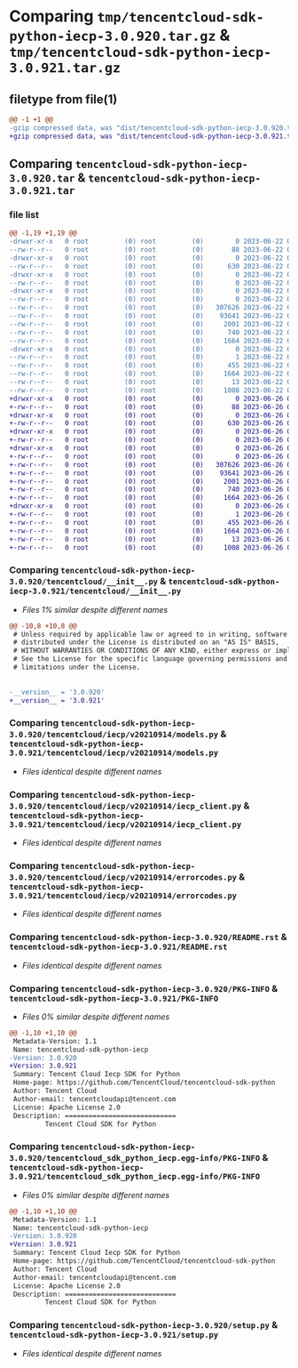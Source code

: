 # Comparing `tmp/tencentcloud-sdk-python-iecp-3.0.920.tar.gz` & `tmp/tencentcloud-sdk-python-iecp-3.0.921.tar.gz`

## filetype from file(1)

```diff
@@ -1 +1 @@
-gzip compressed data, was "dist/tencentcloud-sdk-python-iecp-3.0.920.tar", last modified: Thu Jun 22 00:25:26 2023, max compression
+gzip compressed data, was "dist/tencentcloud-sdk-python-iecp-3.0.921.tar", last modified: Mon Jun 26 00:26:12 2023, max compression
```

## Comparing `tencentcloud-sdk-python-iecp-3.0.920.tar` & `tencentcloud-sdk-python-iecp-3.0.921.tar`

### file list

```diff
@@ -1,19 +1,19 @@
-drwxr-xr-x   0 root         (0) root         (0)        0 2023-06-22 00:25:26.000000 tencentcloud-sdk-python-iecp-3.0.920/
--rw-r--r--   0 root         (0) root         (0)       88 2023-06-22 00:25:26.000000 tencentcloud-sdk-python-iecp-3.0.920/setup.cfg
-drwxr-xr-x   0 root         (0) root         (0)        0 2023-06-22 00:25:26.000000 tencentcloud-sdk-python-iecp-3.0.920/tencentcloud/
--rw-r--r--   0 root         (0) root         (0)      630 2023-06-22 00:25:26.000000 tencentcloud-sdk-python-iecp-3.0.920/tencentcloud/__init__.py
-drwxr-xr-x   0 root         (0) root         (0)        0 2023-06-22 00:25:26.000000 tencentcloud-sdk-python-iecp-3.0.920/tencentcloud/iecp/
--rw-r--r--   0 root         (0) root         (0)        0 2023-06-22 00:25:26.000000 tencentcloud-sdk-python-iecp-3.0.920/tencentcloud/iecp/__init__.py
-drwxr-xr-x   0 root         (0) root         (0)        0 2023-06-22 00:25:26.000000 tencentcloud-sdk-python-iecp-3.0.920/tencentcloud/iecp/v20210914/
--rw-r--r--   0 root         (0) root         (0)        0 2023-06-22 00:25:26.000000 tencentcloud-sdk-python-iecp-3.0.920/tencentcloud/iecp/v20210914/__init__.py
--rw-r--r--   0 root         (0) root         (0)   307626 2023-06-22 00:25:26.000000 tencentcloud-sdk-python-iecp-3.0.920/tencentcloud/iecp/v20210914/models.py
--rw-r--r--   0 root         (0) root         (0)    93641 2023-06-22 00:25:26.000000 tencentcloud-sdk-python-iecp-3.0.920/tencentcloud/iecp/v20210914/iecp_client.py
--rw-r--r--   0 root         (0) root         (0)     2001 2023-06-22 00:25:26.000000 tencentcloud-sdk-python-iecp-3.0.920/tencentcloud/iecp/v20210914/errorcodes.py
--rw-r--r--   0 root         (0) root         (0)      740 2023-06-22 00:25:26.000000 tencentcloud-sdk-python-iecp-3.0.920/README.rst
--rw-r--r--   0 root         (0) root         (0)     1664 2023-06-22 00:25:26.000000 tencentcloud-sdk-python-iecp-3.0.920/PKG-INFO
-drwxr-xr-x   0 root         (0) root         (0)        0 2023-06-22 00:25:26.000000 tencentcloud-sdk-python-iecp-3.0.920/tencentcloud_sdk_python_iecp.egg-info/
--rw-r--r--   0 root         (0) root         (0)        1 2023-06-22 00:25:26.000000 tencentcloud-sdk-python-iecp-3.0.920/tencentcloud_sdk_python_iecp.egg-info/dependency_links.txt
--rw-r--r--   0 root         (0) root         (0)      455 2023-06-22 00:25:26.000000 tencentcloud-sdk-python-iecp-3.0.920/tencentcloud_sdk_python_iecp.egg-info/SOURCES.txt
--rw-r--r--   0 root         (0) root         (0)     1664 2023-06-22 00:25:26.000000 tencentcloud-sdk-python-iecp-3.0.920/tencentcloud_sdk_python_iecp.egg-info/PKG-INFO
--rw-r--r--   0 root         (0) root         (0)       13 2023-06-22 00:25:26.000000 tencentcloud-sdk-python-iecp-3.0.920/tencentcloud_sdk_python_iecp.egg-info/top_level.txt
--rw-r--r--   0 root         (0) root         (0)     1008 2023-06-22 00:25:26.000000 tencentcloud-sdk-python-iecp-3.0.920/setup.py
+drwxr-xr-x   0 root         (0) root         (0)        0 2023-06-26 00:26:12.000000 tencentcloud-sdk-python-iecp-3.0.921/
+-rw-r--r--   0 root         (0) root         (0)       88 2023-06-26 00:26:12.000000 tencentcloud-sdk-python-iecp-3.0.921/setup.cfg
+drwxr-xr-x   0 root         (0) root         (0)        0 2023-06-26 00:26:12.000000 tencentcloud-sdk-python-iecp-3.0.921/tencentcloud/
+-rw-r--r--   0 root         (0) root         (0)      630 2023-06-26 00:26:12.000000 tencentcloud-sdk-python-iecp-3.0.921/tencentcloud/__init__.py
+drwxr-xr-x   0 root         (0) root         (0)        0 2023-06-26 00:26:12.000000 tencentcloud-sdk-python-iecp-3.0.921/tencentcloud/iecp/
+-rw-r--r--   0 root         (0) root         (0)        0 2023-06-26 00:26:12.000000 tencentcloud-sdk-python-iecp-3.0.921/tencentcloud/iecp/__init__.py
+drwxr-xr-x   0 root         (0) root         (0)        0 2023-06-26 00:26:12.000000 tencentcloud-sdk-python-iecp-3.0.921/tencentcloud/iecp/v20210914/
+-rw-r--r--   0 root         (0) root         (0)        0 2023-06-26 00:26:12.000000 tencentcloud-sdk-python-iecp-3.0.921/tencentcloud/iecp/v20210914/__init__.py
+-rw-r--r--   0 root         (0) root         (0)   307626 2023-06-26 00:26:12.000000 tencentcloud-sdk-python-iecp-3.0.921/tencentcloud/iecp/v20210914/models.py
+-rw-r--r--   0 root         (0) root         (0)    93641 2023-06-26 00:26:12.000000 tencentcloud-sdk-python-iecp-3.0.921/tencentcloud/iecp/v20210914/iecp_client.py
+-rw-r--r--   0 root         (0) root         (0)     2001 2023-06-26 00:26:12.000000 tencentcloud-sdk-python-iecp-3.0.921/tencentcloud/iecp/v20210914/errorcodes.py
+-rw-r--r--   0 root         (0) root         (0)      740 2023-06-26 00:26:12.000000 tencentcloud-sdk-python-iecp-3.0.921/README.rst
+-rw-r--r--   0 root         (0) root         (0)     1664 2023-06-26 00:26:12.000000 tencentcloud-sdk-python-iecp-3.0.921/PKG-INFO
+drwxr-xr-x   0 root         (0) root         (0)        0 2023-06-26 00:26:12.000000 tencentcloud-sdk-python-iecp-3.0.921/tencentcloud_sdk_python_iecp.egg-info/
+-rw-r--r--   0 root         (0) root         (0)        1 2023-06-26 00:26:12.000000 tencentcloud-sdk-python-iecp-3.0.921/tencentcloud_sdk_python_iecp.egg-info/dependency_links.txt
+-rw-r--r--   0 root         (0) root         (0)      455 2023-06-26 00:26:12.000000 tencentcloud-sdk-python-iecp-3.0.921/tencentcloud_sdk_python_iecp.egg-info/SOURCES.txt
+-rw-r--r--   0 root         (0) root         (0)     1664 2023-06-26 00:26:12.000000 tencentcloud-sdk-python-iecp-3.0.921/tencentcloud_sdk_python_iecp.egg-info/PKG-INFO
+-rw-r--r--   0 root         (0) root         (0)       13 2023-06-26 00:26:12.000000 tencentcloud-sdk-python-iecp-3.0.921/tencentcloud_sdk_python_iecp.egg-info/top_level.txt
+-rw-r--r--   0 root         (0) root         (0)     1008 2023-06-26 00:26:12.000000 tencentcloud-sdk-python-iecp-3.0.921/setup.py
```

### Comparing `tencentcloud-sdk-python-iecp-3.0.920/tencentcloud/__init__.py` & `tencentcloud-sdk-python-iecp-3.0.921/tencentcloud/__init__.py`

 * *Files 1% similar despite different names*

```diff
@@ -10,8 +10,8 @@
 # Unless required by applicable law or agreed to in writing, software
 # distributed under the License is distributed on an "AS IS" BASIS,
 # WITHOUT WARRANTIES OR CONDITIONS OF ANY KIND, either express or implied.
 # See the License for the specific language governing permissions and
 # limitations under the License.
 
 
-__version__ = '3.0.920'
+__version__ = '3.0.921'
```

### Comparing `tencentcloud-sdk-python-iecp-3.0.920/tencentcloud/iecp/v20210914/models.py` & `tencentcloud-sdk-python-iecp-3.0.921/tencentcloud/iecp/v20210914/models.py`

 * *Files identical despite different names*

### Comparing `tencentcloud-sdk-python-iecp-3.0.920/tencentcloud/iecp/v20210914/iecp_client.py` & `tencentcloud-sdk-python-iecp-3.0.921/tencentcloud/iecp/v20210914/iecp_client.py`

 * *Files identical despite different names*

### Comparing `tencentcloud-sdk-python-iecp-3.0.920/tencentcloud/iecp/v20210914/errorcodes.py` & `tencentcloud-sdk-python-iecp-3.0.921/tencentcloud/iecp/v20210914/errorcodes.py`

 * *Files identical despite different names*

### Comparing `tencentcloud-sdk-python-iecp-3.0.920/README.rst` & `tencentcloud-sdk-python-iecp-3.0.921/README.rst`

 * *Files identical despite different names*

### Comparing `tencentcloud-sdk-python-iecp-3.0.920/PKG-INFO` & `tencentcloud-sdk-python-iecp-3.0.921/PKG-INFO`

 * *Files 0% similar despite different names*

```diff
@@ -1,10 +1,10 @@
 Metadata-Version: 1.1
 Name: tencentcloud-sdk-python-iecp
-Version: 3.0.920
+Version: 3.0.921
 Summary: Tencent Cloud Iecp SDK for Python
 Home-page: https://github.com/TencentCloud/tencentcloud-sdk-python
 Author: Tencent Cloud
 Author-email: tencentcloudapi@tencent.com
 License: Apache License 2.0
 Description: ============================
         Tencent Cloud SDK for Python
```

### Comparing `tencentcloud-sdk-python-iecp-3.0.920/tencentcloud_sdk_python_iecp.egg-info/PKG-INFO` & `tencentcloud-sdk-python-iecp-3.0.921/tencentcloud_sdk_python_iecp.egg-info/PKG-INFO`

 * *Files 0% similar despite different names*

```diff
@@ -1,10 +1,10 @@
 Metadata-Version: 1.1
 Name: tencentcloud-sdk-python-iecp
-Version: 3.0.920
+Version: 3.0.921
 Summary: Tencent Cloud Iecp SDK for Python
 Home-page: https://github.com/TencentCloud/tencentcloud-sdk-python
 Author: Tencent Cloud
 Author-email: tencentcloudapi@tencent.com
 License: Apache License 2.0
 Description: ============================
         Tencent Cloud SDK for Python
```

### Comparing `tencentcloud-sdk-python-iecp-3.0.920/setup.py` & `tencentcloud-sdk-python-iecp-3.0.921/setup.py`

 * *Files identical despite different names*

